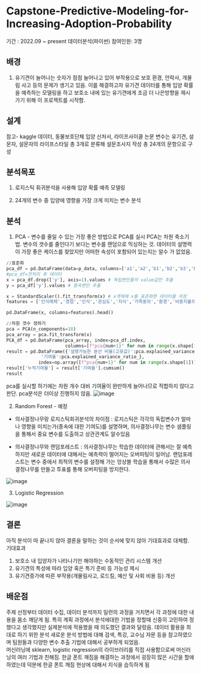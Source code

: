 # Capstone-Predictive-Modeling-for-Increasing-Adoption-Probability
기간 : 2022.09 ~ present
데이터분석(파이썬)
참여인원: 3명

## 배경
1. 유기견이 늘어나는 숫자가 점점 늘어나고 있어 부작용으로 보호 환경, 안락사, 개물림 사고 등의 문제가 생기고 있음. 이를 해결하고자 유기견 데이터를 통해 입양 확률을 예측하는 모델링을 하고 보호소 내에 있는 유기견에게 조금 더 나은방향을 제시가기 위해 이 프로젝트를 시작함.

## 설계
참고- kaggle 데이터, 동물보호단체 입양 신처서, 라이프사이클 논문
변수는 유기견, 설문자, 설문자의 라이프스타일 총 3개로 분류해 설문조사지 작성
총 24개의 문항으로 구성
## 분석목포
1. 로지스틱 휘귀분석을 사용해 입양 확률 예측 모델링

2. 24개의 변수 중 입양에 영향을 가장 크게 미치는 변수 분석

## 분석
1. PCA - 변수를 줄일 수 있는 가장 좋은 방법으로 PCA를 실시
PCA는 차원 축소기법.  변수의 갯수를 줄인다기 보다는 변수를 랜덤으로 믹싱하는 것. 데이터의 설명력이 가장 좋은 케이스를 찾았지만 어떠한 속성이 포함되어 있는지는 알수 가 없었음.
```Python
//표준화 
pca_df = pd.DataFrame(data=p_data, columns=['a1','a2','b1','b2','b3','b4','b5','b6','b7', 'c1','c2','c3','c4','c5','c6','c7','c8','c9', 'y'])
#pca_df=전처리 후 데이터 
x = pca_df.drop(['y'], axis=1).values # 독립변인들의 value값만 추출
y = pca_df['y'].values # 종속변인 추출

x = StandardScaler().fit_transform(x) # x객체에 x를 표준화한 데이터를 저장
features = ['인식매체','경험','인식','관심도','지식','가족동의','환경','비용지불의사','정부지원정책','성별','중성화','나이','털길이','품종','색상','크기','성격','공고기간']

pd.DataFrame(x, columns=features).head()
```
```Python
//차원 갯수 정하기
pca = PCA(n_components=18)
pca_array = pca.fit_transform(x)
PCA_df = pd.DataFrame(pca_array, index=pca_df.index,
                      columns=[f"pca{num+1}" for num in range(x.shape[1])])
result = pd.DataFrame({'설명가능한 분산 비율(고윳값)':pca.explained_variance_,
             '기여율':pca.explained_variance_ratio_},
            index=np.array([f"pca{num+1}" for num in range(x.shape[1])]))
result['누적기여율'] = result['기여율'].cumsum()
result
```
pca를 실시할 하기에는 차원 개수 대비 기여율이 완만하게 늘어나므로 적합하지 않다고 판단. pca분석은 더이상 진행하지 않음.
![image](https://user-images.githubusercontent.com/107994727/204982773-49d72048-c68a-4062-b3dc-2f90cca4b79c.png)


2. Random Forest - 예정
- 의사결정나무랑 로지스틱회귀분석의 차이점
: 로지스틱은 각각의 독립변수가 얼마나 영향을 미치는가(종속에 대한 기여도)를 설명하며, 의사결정나무는 변수 샘플링을 통해서 중요 변수를 도출하고 상관관계도 알수있음

- 의사결정나무와 랜덤포레스트
: 의사결정나무는 학습한 데이터에 관해서는 잘 예측하지만 새로운 데이터에 대해서는 예측력이 떨어지는 오버피팅이 일어남. 랜덤포레스트는 변수 중에서 최적의 변수를 설정해 가는 앙상블 학습을 통해서 수많은 의사결정나무를 만들고 투표를 통해 오버피팅을 방지한다. 
 
![image](https://user-images.githubusercontent.com/107994727/204741584-dd03ce81-54a9-40ac-8ba9-ab4dec2fc3b7.png)

3. Logistic Regression

![image](https://user-images.githubusercontent.com/107994727/204983283-cbf66d68-8ce2-4f15-94d2-e4993db646bd.png)




## 결론 
아직 분석이 따 끝나지 않아 결론을 말하는 것이 순서에 맞지 않아 기대효과로 대체함.
기대효과
1. 보호소 내 입양자가 나타나기만 해야하는 수동적인 관리 시스템 개선
2. 유기견의 특성에 따라 입양 혹은 특기 준비 등 가능성 제시
3. 유기견증가에 따른 부작용(개물림사고, 로드킬, 예산 및 사회 비용 등) 개선

## 배운점
 주제 선정부터 데이터 수집, 데이터 분석까지 일련의 과정을 거치면서 각 과정에 대한 내용을 몸소 깨닫게 됨. 특히 계획 과정에서 분석에대한 기법을 정할때 신중히 고민하여 정했다고 생각했지만 실제분석에 적용했을 때 의도했던 결과와 달랐음. 데이터 활용을 최대로 하기 위한 분석 새로운 분석 방법에 대해 검색, 특강, 교수님 자문 등을 참고하였으며 팀원들과 다양한 변수 추출 기법에 대해서 공부하게 되었음.  
 머신러닝에 sklearn, logistic regression의 라이브러리를 직접 사용함으로써 머신러닝의 여러 기법과 친해짐.
 한글 폰트 깨짐을 해결하는 과정에서 굉장히 많은 시간을 할애하였는데 덕분에 한글 폰트 깨짐 현상에 대해서 지식을 습득하게 됨





